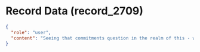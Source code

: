 # Record Data (record_2709)

```json
{
  "role": "user",
  "content": "Seeing that commitments question in the realm of this - what do you see? "
}
```
